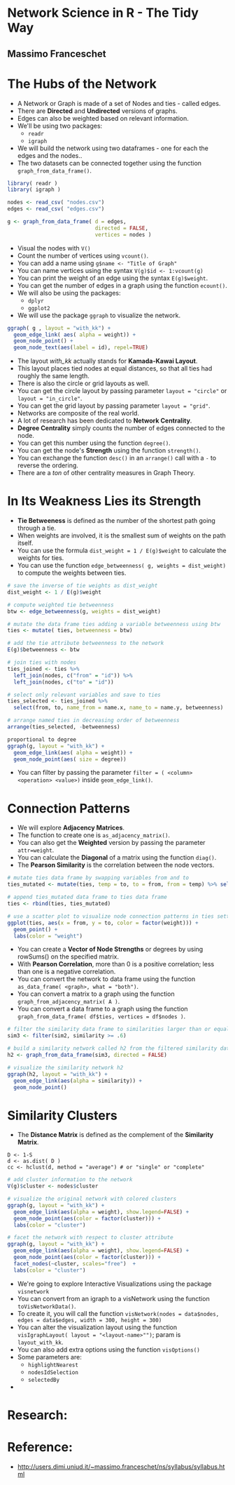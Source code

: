 # Network Science in R - The Tidy Way
## Massimo Franceschet

# The Hubs of the Network
- A Network or Graph is made of a set of Nodes and ties - called edges.
- There are **Directed** and **Undirected** versions of graphs.
- Edges can also be weighted based on relevant information.
- We'll be using two packages:
  * `readr`
  * `igraph`
- We will build the network using two dataframes - one for each the edges and the nodes..
- The two datasets can be connected together using the function `graph_from_data_frame()`.
```r
library( readr )
library( igraph )

nodes <- read_csv( "nodes.csv")
edges <- read_csv( "edges.csv")

g <- graph_from_data_frame( d = edges,
                            directed = FALSE,
                            vertices = nodes )
```
- Visual the nodes with `V()`
- Count the number of vertices using `vcount()`.
- You can add a name using `g$name <- "Title of Graph"`
- You can name vertices using the syntax `V(g)$id <- 1:vcount(g)`
- You can print the weight of an edge using the syntax `E(g)$weight`.
- You can get the number of edges in a graph using the function `ecount()`.
- We will also be using the packages:
  * `dplyr`
  * `ggplot2`
- We will use the package `ggraph` to visualize the network.
```r
ggraph( g , layout = "with_kk") +
  geom_edge_link( aes( alpha = weight)) +
  geom_node_point() +
  geom_node_text(aes(label = id), repel=TRUE)
```
- The layout *with_kk* actually stands for **Kamada-Kawai Layout**.
- This layout places tied nodes at equal distances, so that all ties had roughly the same length.
- There is also the circle or grid layouts as well.
- You can get the circle layout by passing parameter `layout = "circle"` or `layout = "in_circle"`.
- You can get the grid layout by passing parameter `layout = "grid"`.
- Networks are composite of the real world.
- A lot of research has been dedicated to **Network Centrality**.
- **Degree Centrality** simply counts the number of edges connected to the node.
- You can get this number using the function `degree()`.
- You can get the node's **Strength** using the function `strength()`.
- You can exchange the function `desc()` in an `arrange()` call with a `-` to reverse the ordering.
- There are a *ton* of other centrality measures in Graph Theory.


# In Its Weakness Lies its Strength
- **Tie Betweeness** is defined as the number of the shortest path going through a tie.
- When weights are involved, it is the smallest sum of weights on the path itself.
- You can use the formula `dist_weight = 1 / E(g)$weight` to calculate the weights for ties.
- You can use the function `edge_betweenness( g, weights = dist_weight)` to compute the weights between ties.
```r
# save the inverse of tie weights as dist_weight
dist_weight <- 1 / E(g)$weight

# compute weighted tie betweenness
btw <- edge_betweenness(g, weights = dist_weight)

# mutate the data frame ties adding a variable betweenness using btw
ties <- mutate( ties, betweenness = btw)

# add the tie attribute betweenness to the network
E(g)$betweenness <- btw
```
```r
# join ties with nodes
ties_joined <- ties %>%
  left_join(nodes, c("from" = "id")) %>%
  left_join(nodes, c("to" = "id"))

# select only relevant variables and save to ties
ties_selected <- ties_joined %>%
  select(from, to, name_from = name.x, name_to = name.y, betweenness)

# arrange named ties in decreasing order of betweenness
arrange(ties_selected, -betweenness)
```
```r
proportional to degree
ggraph(g, layout = "with_kk") +
  geom_edge_link(aes( alpha = weight)) +
  geom_node_point(aes( size = degree))
```
- You can filter by passing the parameter `filter = ( <column> <operation> <value>)` inside `geom_edge_link()`.


# Connection Patterns
- We will explore **Adjacency Matrices**.
- The function to create one is `as_adjacency_matrix()`.
- You can also get the **Weighted** version by passing the parameter `attr=weight`.
- You can calculate the **Diagonal** of a matrix using the function `diag()`.
- The **Pearson Similarity** is the correlation between the node vectors.
```r
# mutate ties data frame by swapping variables from and to
ties_mutated <- mutate(ties, temp = to, to = from, from = temp) %>% select(-temp)

# append ties_mutated data frame to ties data frame
ties <- rbind(ties, ties_mutated)

# use a scatter plot to visualize node connection patterns in ties setting color aesthetic to weight
ggplot(ties, aes(x = from, y = to, color = factor(weight))) +
  geom_point() +
  labs(color = "weight")
```
- You can create a **Vector of Node Strengths** or degrees by using rowSums() on the specified matrix.
- With **Pearson Correlation**, more than 0 is a positive correlation; less than one is a negative correlation.
- You can convert the network to data frame using the function `as_data_frame( <graph>, what = "both")`.
- You can convert a matrix to a graph using the function `graph_from_adjacency_matrix( A )`.
- You can convert a data frame to a graph using the function `graph_from_data_frame( df$ties, vertices = df$nodes )`.
```r
# filter the similarity data frame to similarities larger than or equal to 0.60
sim3 <- filter(sim2, similarity >= .6)

# build a similarity network called h2 from the filtered similarity data frame
h2 <- graph_from_data_frame(sim3, directed = FALSE)

# visualize the similarity network h2
ggraph(h2, layout = "with_kk") +
  geom_edge_link(aes(alpha = similarity)) +
  geom_node_point()
```


# Similarity Clusters
- The **Distance Matrix** is defined as the complement of the **Similarity Matrix**.
```ref
D <- 1-S
d <- as.dist( D )
cc <- hclust(d, method = "average") # or "single" or "complete"
```
```r
# add cluster information to the network
V(g)$cluster <- nodes$cluster

# visualize the original network with colored clusters
ggraph(g, layout = "with_kk") +
  geom_edge_link(aes(alpha = weight), show.legend=FALSE) +
  geom_node_point(aes(color = factor(cluster))) +
  labs(color = "cluster")

# facet the network with respect to cluster attribute
ggraph(g, layout = "with_kk") +
  geom_edge_link(aes(alpha = weight), show.legend=FALSE) +
  geom_node_point(aes(color = factor(cluster))) +
  facet_nodes(~cluster, scales="free")  +
  labs(color = "cluster")
```
- We're going to explore Interactive Visualizations using the package `visnetwork`
- You can convert from an igraph to a visNetwork using the function `toVisNetworkData()`.
- To create it, you will call the function `visNetwork(nodes = data$nodes, edges = data$edges, width = 300, height = 300)`
- You can alter the visualization layout using the function `visIgraphLayout( layout = "<layout-name>"")`; param is `layout_with_kk`.
- You can also add extra options using the function `visOptions()`
- Some parameters are:
  * `highlightNearest`
  * `nodesIdSelection`
  * `selectedBy`
-

# Research:

# Reference:
- http://users.dimi.uniud.it/~massimo.franceschet/ns/syllabus/syllabus.html
